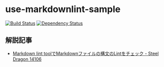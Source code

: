 # use-markdownlint-sample

[![Build Status](https://travis-ci.org/raimon49/use-markdownlint-sample.svg?branch=master)](https://travis-ci.org/raimon49/use-markdownlint-sample)
[![Dependency Status](https://gemnasium.com/badges/github.com/raimon49/use-markdownlint-sample.svg)](https://gemnasium.com/github.com/raimon49/use-markdownlint-sample)

## 解説記事

* [Markdown lint toolでMarkdownファイルの構文のLintをチェック - Steel Dragon 14106](http://raimon49.github.io/2017/10/29/lint-markdown-with-ruby-gems.html "Markdown lint toolでMarkdownファイルの構文のLintをチェック - Steel Dragon 14106")
